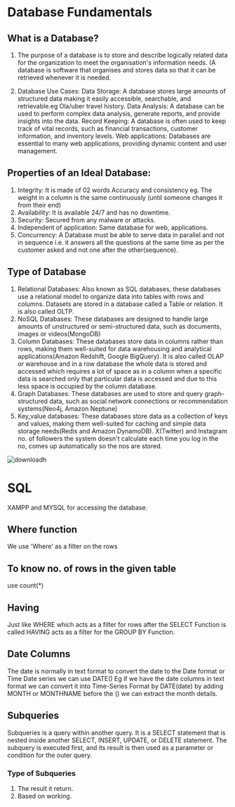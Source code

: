# Database Fundamentals

## What is a Database?
1) The purpose of a database is to store and describe logically related data for the organization to meet the organisation's information needs.
(A database is software that organises and stores data so that it can be retrieved whenever it is needed.

2) Database Use Cases:
   Data Storage: A database stores large amounts of structured data making it easily accessible, searchable, and retrievable.eg Ola/uber travel history.
   Data Analysis: A database can be used to perform complex data analysis, generate reports, and provide insights into the data.
   Record Keeping: A database is often used to keep track of vital records, such as financial transactions, customer information, and inventory levels.
   Web applications: Databases are essential to many web applications, providing dynamic content and user management.

## Properties of an Ideal Database:
1. Integrity: It is made of 02 words Accuracy and consistency eg. The weight in a column is the same continuously (until someone changes it from their end)
2. Availability: It is available 24/7 and has no downtime.
3. Security: Secured from any malware or attacks.
4. Independent of application: Same database for web, applications.
5. Concurrency: A Database must be able to serve data in parallel and not in sequence i.e. it answers all the questions at the same time as per the customer asked and not one after the other(sequence).


## Type of Database
1. Relational Databases: Also known as SQL databases, these databases use a relational model to organize data into tables with rows and columns.
   Datasets are stored in a database called a Table or relation. It is also called OLTP.
2. NoSQL Databases: These databases are designed to handle large amounts of unstructured or semi-structured data, such as documents, images or videos(MongoDB)
3. Column Databases: These databases store data in columns rather than rows, making them well-suited for data warehousing and analytical applications(Amazon Redshift, Google BigQuery). It is also called OLAP or warehouse and in a row database the whole data is stored and accessed which requires a lot of space as in a column when a specific data is searched only that particular data is accessed and due to this less space is occupied by the column database.
4. Graph Databases: These databases are used to store and query graph-structured data, such as social network connections or recommendation systems(Neo4j, Amazon Neptune) 
5. Key_value databases: These databases store data as a collection of keys and values, making them well-suited for caching and simple data storage needs(Redis and Amazon DynamoDB). X(Twitter) and Instagram no. of followers the system doesn't calculate each time you log in the no, comes up automatically so the nos are stored.

![downloadh](https://github.com/ShubhamSingh-9/SQL/assets/111279439/10104bc7-98c6-46ae-b4ed-3715943d56fe)


# SQL
XAMPP and MYSQL for accessing the database.

## Where function
We use 'Where' as a filter on the rows 

## To know no. of rows in the given table
use count(*) 

## Having
Just like WHERE which acts as a filter for rows after the SELECT Function is called HAVING acts as a filter for the GROUP BY Function.

## Date Columns
The date is normally in text format to convert the date to the Date format or Time Date series we can use DATE()
Eg if we have the date columns in text format we can convert it into Time-Series Format by DATE(date) by adding MONTH or MONTHNAME before the () we can extract the month details.

## Subqueries
Subqueries is a query within another query. It is a SELECT statement that is nested inside another SELECT, INSERT, UPDATE, or DELETE statement. The subquery is executed first, and its result is then used as a parameter or condition for the outer query.

### Type of Subqueries
1. The result it return.
2. Based on working.

